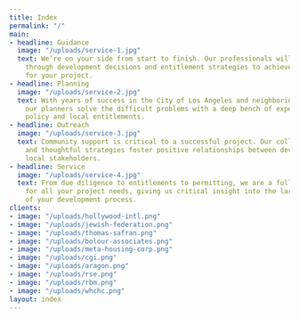 ```yaml
---
title: Index
permalink: "/"
main:
- headline: Guidance
  image: "/uploads/service-1.jpg"
  text: We’re on your side from start to finish. Our professionals will guide you
    through development decisions and entitlement strategies to achieve the best outcome
    for your project.
- headline: Planning
  image: "/uploads/service-2.jpg"
  text: With years of success in the City of Los Angeles and neighboring jurisdictions,
    our planners solve the difficult problems with a deep bench of expertise in public
    policy and local entitlements.
- headline: Outreach
  image: "/uploads/service-3.jpg"
  text: Community support is critical to a successful project. Our collaborative approach
    and thoughtful strategies foster positive relationships between developers and
    local stakeholders.
- headline: Service
  image: "/uploads/service-4.jpg"
  text: From due diligence to entitlements to permitting, we are a full-service shop
    for all your project needs, giving us critical insight into the larger picture
    of your development process.
clients:
- image: "/uploads/hollywood-intl.png"
- image: "/uploads/jewish-federation.png"
- image: "/uploads/thomas-safran.png"
- image: "/uploads/bolour-associates.png"
- image: "/uploads/meta-housing-corp.png"
- image: "/uploads/cgi.png"
- image: "/uploads/aragon.png"
- image: "/uploads/rse.png"
- image: "/uploads/rbm.png"
- image: "/uploads/whchc.png"
layout: index
---
```

